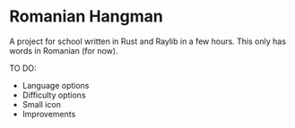 # Romanian Hangman

A project for school written in Rust and Raylib in a few hours. This only has words in Romanian (for now).

TO DO:
* Language options
* Difficulty options
* Small icon
* Improvements